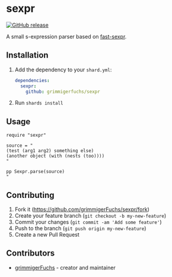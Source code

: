# sexpr

[![GitHub release](https://img.shields.io/github/release/grimmigerFuchs/sexpr.svg)](https://github.com/grimmigerFuchs/sexpr/releases)

A small s-expression parser based on [fast-sexpr](https://www.npmjs.com/package/fast-sexpr).

## Installation

1. Add the dependency to your `shard.yml`:

   ```yaml
   dependencies:
     sexpr:
       github: grimmigerfuchs/sexpr
   ```

2. Run `shards install`

## Usage

```crystal
require "sexpr"

source = "
(test (arg1 arg2) something else)
(another object (with (nests (too))))
"

pp Sexpr.parse(source)
"
```

## Contributing

1. Fork it (<https://github.com/grimmigerFuchs/sexpr/fork>)
2. Create your feature branch (`git checkout -b my-new-feature`)
3. Commit your changes (`git commit -am 'Add some feature'`)
4. Push to the branch (`git push origin my-new-feature`)
5. Create a new Pull Request

## Contributors

- [grimmigerFuchs](https://github.com/grimmigerFuchs) - creator and maintainer
